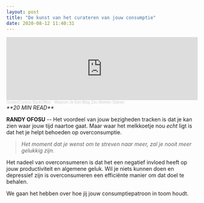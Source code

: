 ```yaml
---
layout: post
title: "De kunst van het curateren van jouw consumptie"
date: 2020-08-12 11:40:31
---
```


<iframe width="100%" height="166" scrolling="no" frameborder="no" allow="autoplay" src="https://w.soundcloud.com/player/?url=https%3A//api.soundcloud.com/tracks/883731430&color=%23daa520&auto_play=false&hide_related=false&show_comments=true&show_user=true&show_reposts=false&show_teaser=true"></iframe><div style="font-size: 10px; color: #cccccc;line-break: anywhere;word-break: normal;overflow: hidden;white-space: nowrap;text-overflow: ellipsis; font-family: Interstate,Lucida Grande,Lucida Sans Unicode,Lucida Sans,Garuda,Verdana,Tahoma,sans-serif;font-weight: 100;"><a href="https://soundcloud.com/goldenconvos" title="GoldenConvos BackOffice" target="_blank" style="color: #cccccc; text-decoration: none;">GoldenConvos BackOffice</a> · <a href="https://soundcloud.com/goldenconvos/waarom-je-een-blog-zou-moeten-starten" title="Waarom Je Een Blog Zou Moeten Starten" target="_blank" style="color: #cccccc; text-decoration: none;">Waarom Je Een Blog Zou Moeten Starten</a></div>

<link rel="stylesheet" href="https://cdnjs.cloudflare.com/ajax/libs/font-awesome/4.7.0/css/font-awesome.min.css">
<i class="fa fa-clock-o" aria-hidden="true" style="fontsize:20px"> **20 MIN READ**</i>

**RANDY OFOSU** -- Het voordeel van jouw bezigheden tracken is dat je kan zien waar jouw tijd naartoe gaat. Maar waar het melkkoetje nou *echt* ligt is dat het je helpt behoeden op overconsumptie.

> *Het moment dat je wenst om te streven naar meer, zal je nooit meer gelukkig zijn.*

Het nadeel van overconsumeren is dat het een negatief invloed heeft op jouw productiviteit en algemene geluk. Wil je niets kunnen doen en depressief zijn is overconsumeren een efficiënte manier om dat doel te behalen. 

We gaan het hebben over hoe jij jouw consumptiepatroon in toom houdt. 